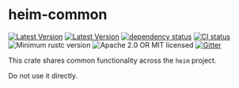 # heim-common

[![Latest Version](https://img.shields.io/crates/v/heim-common.svg)](https://crates.io/crates/heim-common)
[![Latest Version](https://docs.rs/heim/badge.svg)](https://docs.rs/heim-common)
[![dependency status](https://deps.rs/crate/heim-common/0.0.11/status.svg)](https://deps.rs/crate/heim-common/0.0.11)
[![CI status](https://github.com/heim-rs/heim/workflows/Continuous%20integration/badge.svg)](https://github.com/heim-rs/heim/actions?workflow=Continuous+integration)
![Minimum rustc version](https://img.shields.io/badge/rustc-1.36+-green.svg)
![Apache 2.0 OR MIT licensed](https://img.shields.io/badge/license-Apache2.0%2FMIT-blue.svg)
[![Gitter](https://badges.gitter.im/heim-rs/heim.svg)](https://gitter.im/heim-rs/heim)

This crate shares common functionality across the `heim` project.

Do not use it directly.
